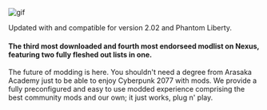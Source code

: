 ![gif](https://i.imgur.com/oAvTzlv.png)

Updated with and compatible for version 2.02 and Phantom Liberty.

#### The third most downloaded and fourth most endorseed modlist on Nexus, featuring two fully fleshed out lists in one.

The future of modding is here. You shouldn't need a degree from Arasaka Academy just to be able to enjoy Cyberpunk 2077 with mods. We provide a fully preconfigured and easy to use modded experience comprising the best community mods and our own; it just works, plug n' play.
